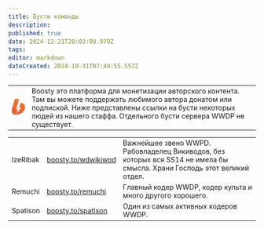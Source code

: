 ```yaml
---
title: Бусти команды
description: 
published: true
date: 2024-12-21T20:03:09.979Z
tags: 
editor: markdown
dateCreated: 2024-10-31T07:49:55.557Z
---
```



<table class="desc">
  <tr>
		<td><img src="/boosty.png" width="128"></td>
    <td>Boosty это платформа для монетизации авторского контента. Там вы можете поддержать любимого автора донатом или подпиской. Ниже представлены ссылки на бусти некоторых людей из нашего стаффа. Отдельного бусти сервера WWDP не существует.</td>
	</tr>
</table>
<table class="peop">
  <tr>
    <td>IzeRibak</td>
    <td><a href="https://boosty.to/wdwikiwod">boosty.to/wdwikiwod</a></td>
    <td>Важнейшее звено WWPD. Рабовладелец Викиводов, без которых вся SS14 не имела бы смысла. Храни Господь этот великий отдел.</td>
	</tr>
	<tr>
    <td>Remuchi</td>
    <td ><a href="	https://boosty.to/remuchi">boosty.to/remuchi</a></td>
    <td>Главный кодер WWDP, кодер культа и много другого хорошего.</td>
	</tr>
  <tr>
    <td>Spatison</td>
    <td><a href="https://boosty.to/spatison">boosty.to/spatison</a></td>
    <td>Один из самых активных кодеров WWDP.</td>
	</tr>
<!--  <tr>
    <td>Sample Text</td>
    <td><a href="">Sample Link</a></td>
    <td>Sample Text</td>
	</tr>-->
</table>